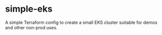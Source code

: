 # simple-eks
A simple Terraform config to create a small EKS cluster suitable for demos and other non-prod uses.
